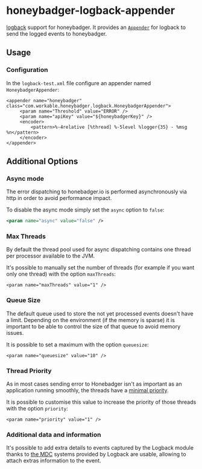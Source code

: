# honeybadger-logback-appender
[logback](http://logback.qos.ch/) support for honeybadger.
It provides an [`Appender`](http://logback.qos.ch/manual/appenders.html)
for logback to send the logged events to honeybadger.

## Usage
### Configuration
In the `logback-test.xml` file configure an appender named `HoneybadgerAppender`:

```properties
<appender name="honeybadger" class="com.workable.honeybadger.logback.HoneybadgerAppender">
     <param name="Threshold" value="ERROR" />
     <param name="apiKey" value="${honeybadgerKey}" />
     <encoder>
         <pattern>%-4relative [%thread] %-5level %logger{35} - %msg %n</pattern>
     </encoder>
</appender>
```

## Additional Options

### Async mode
The error dispatching to honebadger.io is performed asynchronously via http in order to avoid performance impact.

To disable the async mode simply set the `async` option to `false`:

```xml
<param name="async" value="false" />
```

### Max Threads
By default the thread pool used for async dispatching contains one thread per
processor available to the JVM.

It's possible to manually set the number of threads (for example if you want
only one thread) with the option `maxThreads`:

```properties
<param name="maxThreads" value="1" />
```

### Queue Size
The default queue used to store the not yet processed events doesn't have a
limit.
Depending on the environment (if the memory is sparse) it is important to be
able to control the size of that queue to avoid memory issues.

It is possible to set a maximum with the option `queuesize`:

```properties
<param name="queuesize" value="10" />
```

### Thread Priority
As in most cases sending error to Honebadger isn't as important as an application
running smoothly, the threads have a
[minimal priority](http://docs.oracle.com/javase/6/docs/api/java/lang/Thread.html#MIN_PRIORITY).

It is possible to customise this value to increase the priority of those threads
with the option `priority`:

```properties
<param name="priority" value="1" />
```

### Additional data and information
It's possible to add extra details to events captured by the Logback module
thanks to [the MDC](http://logback.qos.ch/manual/mdc.html)
systems provided by Logback are usable, allowing to attach extras information to the event.

